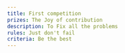 ```yaml
---
title: First competition
prizes: The Joy of contribution
description: To Fix all the problems
rules: Just don't fail
criteria: Be the best
---
```

